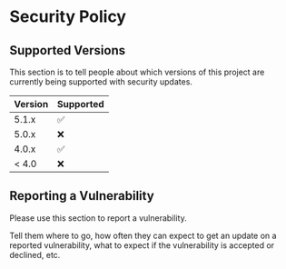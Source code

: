 # Security Policy

## Supported Versions

This section is to tell people about which versions of this project are
currently being supported with security updates.

| Version | Supported          |
| ------- | ------------------ |
| 5.1.x   | :white_check_mark: |
| 5.0.x   | :x:                |
| 4.0.x   | :white_check_mark: |
| < 4.0   | :x:                |

## Reporting a Vulnerability

Please use this section to report a vulnerability.

Tell them where to go, how often they can expect to get an update on a
reported vulnerability, what to expect if the vulnerability is accepted or
declined, etc.
